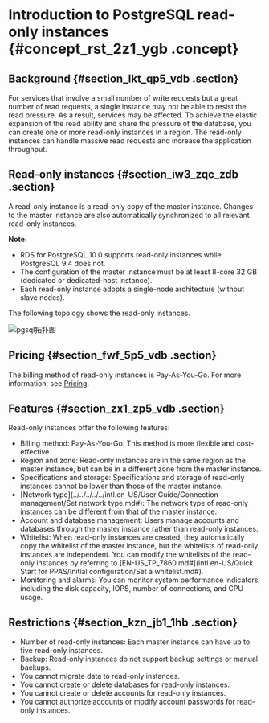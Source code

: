 # Introduction to PostgreSQL read-only instances {#concept_rst_2z1_ygb .concept}

## Background {#section_lkt_qp5_vdb .section}

For services that involve a small number of write requests but a great number of read requests, a single instance may not be able to resist the read pressure. As a result, services may be affected. To achieve the elastic expansion of the read ability and share the pressure of the database, you can create one or more read-only instances in a region. The read-only instances can handle massive read requests and increase the application throughput.

## Read-only instances {#section_iw3_zqc_zdb .section}

A read-only instance is a read-only copy of the master instance. Changes to the master instance are also automatically synchronized to all relevant read-only instances.

**Note:** 

-   RDS for PostgreSQL 10.0 supports read-only instances while PostgreSQL 9.4 does not.
-   The configuration of the master instance must be at least 8-core 32 GB \(dedicated or dedicated-host instance\).
-   Each read-only instance adopts a single-node architecture \(without slave nodes\).

The following topology shows the read-only instances.

![pgsql拓扑图](http://static-aliyun-doc.oss-cn-hangzhou.aliyuncs.com/assets/img/133899/155314349139776_en-US.png)

## Pricing {#section_fwf_5p5_vdb .section}

The billing method of read-only instances is Pay-As-You-Go. For more information, see [Pricing](https://www.alibabacloud.com/product/apsaradb-for-rds?spm=a3c0i.7938564.220486.8.10521d15K8Buqg#pricing).

## Features {#section_zx1_zp5_vdb .section}

Read-only instances offer the following features:

-   Billing method: Pay-As-You-Go. This method is more flexible and cost-effective.
-   Region and zone: Read-only instances are in the same region as the master instance, but can be in a different zone from the master instance.
-   Specifications and storage: Specifications and storage of read-only instances cannot be lower than those of the master instance.
-   [Network type](../../../../../intl.en-US/User Guide/Connection management/Set network type.md#): The network type of read-only instances can be different from that of the master instance.
-   Account and database management: Users manage accounts and databases through the master instance rather than read-only instances.
-   Whitelist: When read-only instances are created, they automatically copy the whitelist of the master instance, but the whitelists of read-only instances are independent. You can modify the whitelists of the read-only instances by referring to [EN-US\_TP\_7860.md\#](intl.en-US/Quick Start for PPAS/Initial configuration/Set a whitelist.md#).
-   Monitoring and alarms: You can monitor system performance indicators, including the disk capacity, IOPS, number of connections, and CPU usage.

## Restrictions {#section_kzn_jb1_1hb .section}

-   Number of read-only instances: Each master instance can have up to five read-only instances.
-   Backup: Read-only instances do not support backup settings or manual backups.
-   You cannot migrate data to read-only instances.
-   You cannot create or delete databases for read-only instances.
-   You cannot create or delete accounts for read-only instances.
-   You cannot authorize accounts or modify account passwords for read-only instances.

